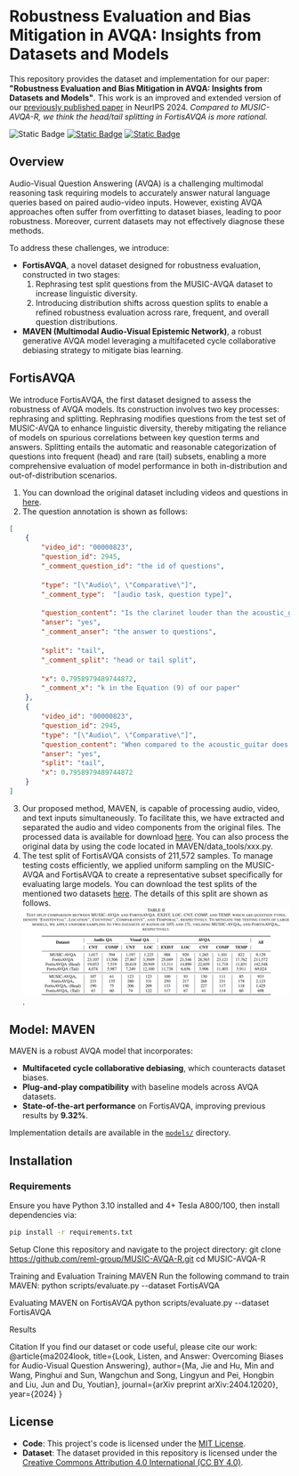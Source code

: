 # Robustness Evaluation and Bias Mitigation in AVQA: Insights from Datasets and Models
This repository provides the dataset and implementation for our paper: **"Robustness Evaluation and Bias Mitigation in AVQA: Insights from Datasets and Models"**. This work is an improved and extended version of our [previously published paper](https://github.com/reml-group/MUSIC-AVQA-R) in NeurIPS 2024. *Compared to MUSIC-AVQA-R, we think the head/tail splitting in FortisAVQA is more rational.*

![Static Badge](https://img.shields.io/badge/python-3.10-blue)
[![Static Badge](https://img.shields.io/badge/FortisAVQA-pdf-red)](https://openreview.net/pdf?id=twpPD9UMUN)
[![Static Badge](https://img.shields.io/badge/MUSIC_AVQA_R-pdf-red)](https://openreview.net/pdf?id=twpPD9UMUN)


## Overview

Audio-Visual Question Answering (AVQA) is a challenging multimodal reasoning task requiring models to accurately answer natural language queries based on paired audio-video inputs. However, existing AVQA approaches often suffer from overfitting to dataset biases, leading to poor robustness. Moreover, current datasets may not effectively diagnose these methods.

To address these challenges, we introduce:

- **FortisAVQA**, a novel dataset designed for robustness evaluation, constructed in two stages:
  1. Rephrasing test split questions from the MUSIC-AVQA dataset to increase linguistic diversity.
  2. Introducing distribution shifts across question splits to enable a refined robustness evaluation across rare, frequent, and overall question distributions.
- **MAVEN (Multimodal Audio-Visual Epistemic Network)**, a robust generative AVQA model leveraging a multifaceted cycle collaborative debiasing strategy to mitigate bias learning.

## FortisAVQA
We introduce FortisAVQA, the first dataset designed to assess the robustness of AVQA models. Its construction involves two key processes: rephrasing and splitting. Rephrasing modifies questions from the test set of MUSIC-AVQA to enhance linguistic diversity, thereby mitigating the reliance of models on spurious correlations between key question terms and answers. Splitting entails the automatic and reasonable categorization of questions into frequent (head) and rare (tail) subsets, enabling a more comprehensive evaluation of model performance in both in-distribution and out-of-distribution scenarios.

1. You can download the original dataset including videos and questions in [here]().
2. The question annotation is shown as follows:
```json
[
    {
        "video_id": "00000823",
        "question_id": 2945,
        "_comment_question_id": "the id of questions",

        "type": "[\"Audio\", \"Comparative\"]",
        "_comment_type":  "[audio task, question type]",

        "question_content": "Is the clarinet louder than the acoustic_guitar",
        "anser": "yes",
        "_comment_anser": "the answer to questions",

        "split": "tail", 
        "_comment_split": "head or tail split",

        "x": 0.7958979489744872,
        "_comment_x": "k in the Equation (9) of our paper"
    },
    {
        "video_id": "00000823",
        "question_id": 2945,  
        "type": "[\"Audio\", \"Comparative\"]",
        "question_content": "When compared to the acoustic_guitar does the clarinet sound louder?",
        "anser": "yes",
        "split": "tail",
        "x": 0.7958979489744872
    }
]
```
3. Our proposed method, MAVEN, is capable of processing audio, video, and text inputs simultaneously. To facilitate this, we have extracted and separated the audio and video components from the original files. The processed data is available for download [here](). You can also process the original data by using the code located in MAVEN/data_tools/xxx.py.
4. The test split of FortisAVQA consists of 211,572 samples. To manage testing costs efficiently, we applied uniform sampling on the MUSIC-AVQA and FortisAVQA to create a representative subset specifically for evaluating large models. You can download the test splits of the mentioned two datasets [here](). The details of this split are shown as follows. ![The statistics of FortisAVQA and MUSIC-AVQA](./imgs/data-stas.png).
## Model: MAVEN

MAVEN is a robust AVQA model that incorporates:

- **Multifaceted cycle collaborative debiasing**, which counteracts dataset biases.
- **Plug-and-play compatibility** with baseline models across AVQA datasets.
- **State-of-the-art performance** on FortisAVQA, improving previous results by **9.32%**.

Implementation details are available in the [`models/`](./models) directory.

## Installation

### Requirements

Ensure you have Python 3.10 installed and 4+ Tesla A800/100, then install dependencies via:

```bash
pip install -r requirements.txt
```
Setup
Clone this repository and navigate to the project directory:
git clone https://github.com/reml-group/MUSIC-AVQA-R.git
cd MUSIC-AVQA-R

Training and Evaluation
Training MAVEN
Run the following command to train MAVEN:
python scripts/evaluate.py --dataset FortisAVQA


Evaluating MAVEN on FortisAVQA
python scripts/evaluate.py --dataset FortisAVQA

Results

Citation
If you find our dataset or code useful, please cite our work:
@article{ma2024look,
  title={Look, Listen, and Answer: Overcoming Biases for Audio-Visual Question Answering},
  author={Ma, Jie and Hu, Min and Wang, Pinghui and Sun, Wangchun and Song, Lingyun and Pei, Hongbin and Liu, Jun and Du, Youtian},
  journal={arXiv preprint arXiv:2404.12020},
  year={2024}
}
## License

- **Code**: This project's code is licensed under the [MIT License](LICENSE).
- **Dataset**: The dataset provided in this repository is licensed under the [Creative Commons Attribution 4.0 International (CC BY 4.0)](DATASET_LICENSE).
